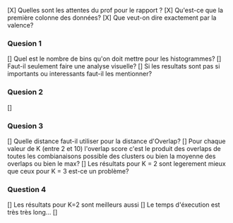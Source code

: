 [X] Quelles sont les attentes du prof pour le rapport ?
[X] Qu'est-ce que la première colonne des données?
[X] Que veut-on dire exactement par la valence?
### Quesion 1
[] Quel est le nombre de bins qu'on doit mettre pour les histogrammes?
[] Faut-il seulement faire une analyse visuelle?
[] Si les resultats sont pas si importants ou interessants faut-il les mentionner?
### Quesion 2
[] 
### Quesion 3
[] Quelle distance faut-il utiliser pour la distance d'Overlap?
[] Pour chaque valeur de K (entre 2 et 10) l'overlap score c'est le produit des overlaps de toutes les combianaisons possible des clusters ou bien la moyenne des overlaps ou bien le max?
[] Les résultats pour K = 2 sont legerement mieux que ceux pour K = 3 est-ce un problème?
### Question 4
[] Les résultats pour K=2 sont meilleurs aussi 
[] Le temps d'éxecution est très très long...
[]